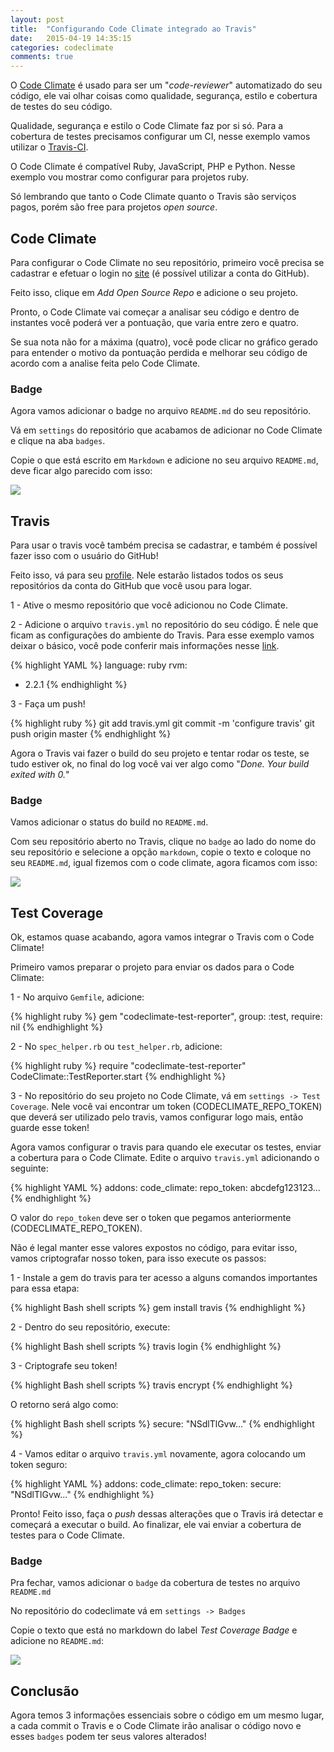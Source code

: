 ```yaml
---
layout: post
title:  "Configurando Code Climate integrado ao Travis"
date:   2015-04-19 14:35:15
categories: codeclimate
comments: true
---
```


O [Code Climate](https://codeclimate.com/) é usado para ser um "*code-reviewer*" automatizado do seu código, ele vai olhar coisas como qualidade, segurança, estilo e cobertura de testes do seu código.

Qualidade, segurança e estilo o Code Climate faz por si só. Para a cobertura de testes precisamos configurar um CI, nesse exemplo vamos utilizar o [Travis-CI](https://travis-ci.org/).

O Code Climate é compatível Ruby, JavaScript, PHP e Python. Nesse exemplo vou mostrar como configurar para projetos ruby.

Só lembrando que tanto o Code Climate quanto o Travis são serviços pagos, porém são free para projetos *open source*.

## Code Climate

Para configurar o Code Climate no seu repositório, primeiro você precisa se cadastrar e efetuar o login no [site](https://codeclimate.com/) (é possível utilizar a conta do GitHub).

Feito isso, clique em *Add Open Source Repo* e adicione o seu projeto.

Pronto, o Code Climate vai começar a analisar seu código e dentro de instantes você poderá ver a pontuação, que varia entre zero e quatro.

Se sua nota não for a máxima (quatro), você pode clicar no gráfico gerado para entender o motivo da pontuação perdida e melhorar seu código de acordo com a analise feita pelo Code Climate.

### Badge

Agora vamos adicionar o badge no arquivo `README.md` do seu repositório.

Vá em `settings` do repositório que acabamos de adicionar no Code Climate e clique na aba `badges`.

Copie o que está escrito em `Markdown` e adicione no seu arquivo `README.md`, deve ficar algo parecido com isso:

![]({{site.url}}/assets/images/2015-04-17-codeclimate/code-climate-badge.png)

## Travis

Para usar o travis você também precisa se cadastrar, e também é possível fazer isso com o usuário do GitHub!

Feito isso, vá para seu [profile](https://travis-ci.org/profile/). Nele estarão listados todos os seus repositórios da conta do GitHub que você usou para logar.

1 - Ative o mesmo repositório que você adicionou no Code Climate.

2 - Adicione o arquivo `travis.yml` no repositório do seu código. É nele que ficam as configurações do ambiente do Travis. Para esse exemplo vamos deixar o básico, você pode conferir mais informações nesse [link](http://docs.travis-ci.com/user/getting-started/).

{% highlight YAML %}
language: ruby
rvm:
  - 2.2.1
{% endhighlight %}

3 - Faça um push!

{% highlight ruby %}
git add travis.yml
git commit -m 'configure travis'
git push origin master
{% endhighlight %}

Agora o Travis vai fazer o build do seu projeto e tentar rodar os teste, se tudo estiver ok, no final do log você vai ver algo como "*Done. Your build exited with 0.*"

### Badge

Vamos adicionar o status do build no `README.md`.

Com seu repositório aberto no Travis, clique no `badge` ao lado do nome do seu repositório e selecione a opção `markdown`, copie o texto e coloque no seu `README.md`, igual fizemos com o code climate, agora ficamos com isso:

![]({{site.url}}/assets/images/2015-04-17-codeclimate/build-passing-badge.png)

## Test Coverage

Ok, estamos quase acabando, agora vamos integrar o Travis com o Code Climate!

Primeiro vamos preparar o projeto para enviar os dados para o Code Climate:

1 - No arquivo `Gemfile`, adicione:

{% highlight ruby %}
gem "codeclimate-test-reporter", group: :test, require: nil
{% endhighlight %}

2 - No `spec_helper.rb` ou `test_helper.rb`, adicione:

{% highlight ruby %}
require "codeclimate-test-reporter"
CodeClimate::TestReporter.start
{% endhighlight %}

3 - No repositório do seu projeto no Code Climate, vá em `settings -> Test Coverage`. Nele você vai encontrar um token (CODECLIMATE_REPO_TOKEN) que deverá ser utilizado pelo travis, vamos configurar logo mais, então guarde esse token!

Agora vamos configurar o travis para quando ele executar os testes, enviar a cobertura para o Code Climate. Edite o arquivo `travis.yml` adicionando o seguinte:

{% highlight YAML %}
addons:
  code_climate:
    repo_token: abcdefg123123...
{% endhighlight %}

O valor do `repo_token` deve ser o token que pegamos anteriormente (CODECLIMATE_REPO_TOKEN).

Não é legal manter esse valores expostos no código, para evitar isso, vamos criptografar nosso token, para isso execute os passos:

1 - Instale a gem do travis para ter acesso a alguns comandos importantes para essa etapa:

{% highlight Bash shell scripts %}
gem install travis
{% endhighlight %}

2 - Dentro do seu repositório, execute:

{% highlight Bash shell scripts %}
travis login
{% endhighlight %}

3 - Criptografe seu token!

{% highlight Bash shell scripts %}
travis encrypt <TOKEN>
{% endhighlight %}

O retorno será algo como:

{% highlight Bash shell scripts %}
secure: "NSdlTlGvw..."
{% endhighlight %}

4 - Vamos editar o arquivo `travis.yml` novamente, agora colocando um token seguro:

{% highlight YAML %}
addons:
  code_climate:
    repo_token:
      secure: "NSdlTlGvw..."
{% endhighlight %}

Pronto! Feito isso, faça o *push* dessas alterações que o Travis irá detectar e começará a executar o build. Ao finalizar, ele vai enviar a cobertura de testes para o Code Climate.

### Badge

Pra fechar, vamos adicionar o `badge` da cobertura de testes no arquivo `README.md`

No repositório do codeclimate vá em `settings -> Badges`

Copie o texto que está no markdown do label *Test Coverage Badge* e adicione no `README.md`:

![]({{site.url}}/assets/images/2015-04-17-codeclimate/coverage-badge.png)

## Conclusão

Agora temos 3 informações essenciais sobre o código em um mesmo lugar, a cada commit o Travis e o Code Climate irão analisar o código novo e esses `badges` podem ter seus valores alterados!
